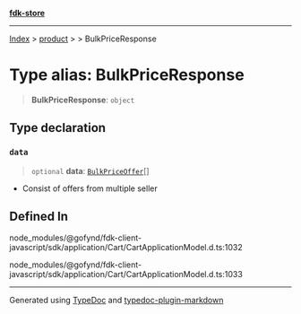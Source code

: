 [**fdk-store**](../../../README.md)
***

[Index](../../../API.md) > [product](../../README.md) > [<internal>](../README.md) > BulkPriceResponse

# Type alias: BulkPriceResponse

> **BulkPriceResponse**: `object`

## Type declaration

### `data`

> `optional` **data**: [`BulkPriceOffer`](type-alias.BulkPriceOffer.md)[]

- Consist of offers from multiple seller

## Defined In

node\_modules/@gofynd/fdk-client-javascript/sdk/application/Cart/CartApplicationModel.d.ts:1032

node\_modules/@gofynd/fdk-client-javascript/sdk/application/Cart/CartApplicationModel.d.ts:1033

***
Generated using [TypeDoc](https://typedoc.org/) and [typedoc-plugin-markdown](https://www.npmjs.com/package/typedoc-plugin-markdown)
